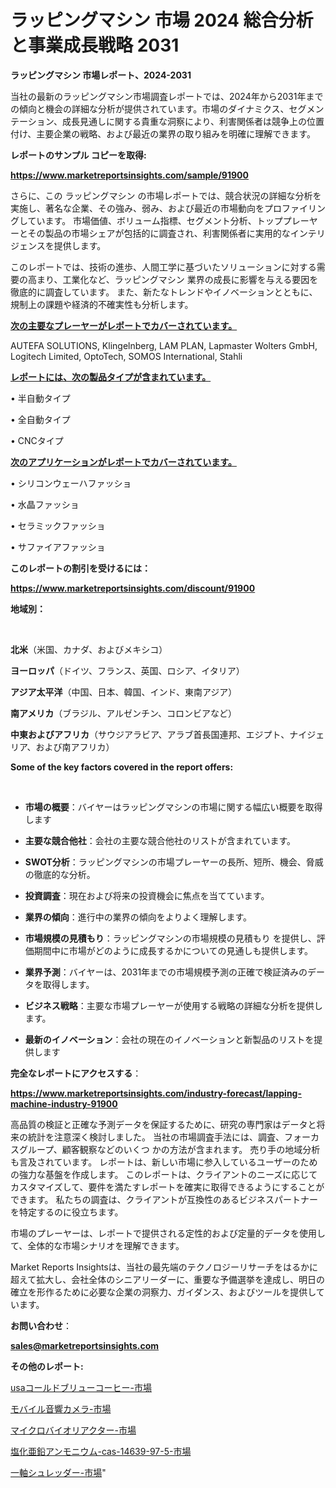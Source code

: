 # ラッピングマシン 市場 2024 総合分析と事業成長戦略 2031

<strong>ラッピングマシン 市場レポート、2024-2031</strong>

当社の最新のラッピングマシン市場調査レポートでは、2024年から2031年までの傾向と機会の詳細な分析が提供されています。市場のダイナミクス、セグメンテーション、成長見通しに関する貴重な洞察により、利害関係者は競争上の位置付け、主要企業の戦略、および最近の業界の取り組みを明確に理解できます。



<strong>レポートのサンプル コピーを取得:</strong> <a href=https://www.marketreportsinsights.com/sample/91900>

<strong><u>https://www.marketreportsinsights.com/sample/91900</u></strong></a>

さらに、この ラッピングマシン の市場レポートでは、競合状況の詳細な分析を実施し、著名な企業、その強み、弱み、および最近の市場動向をプロファイリングしています。 市場価値、ボリューム指標、セグメント分析、トッププレーヤーとその製品の市場シェアが包括的に調査され、利害関係者に実用的なインテリジェンスを提供します。

このレポートでは、技術の進歩、人間工学に基づいたソリューションに対する需要の高まり、工業化など、ラッピングマシン 業界の成長に影響を与える要因を徹底的に調査しています。 また、新たなトレンドやイノベーションとともに、規制上の課題や経済的不確実性も分析します。



<strong><u>次の主要なプレーヤーがレポートでカバーされています。</u></strong>

AUTEFA SOLUTIONS, Klingelnberg, LAM PLAN, Lapmaster Wolters GmbH, Logitech Limited, OptoTech, SOMOS International, Stahli



<strong><u><b>レポートには、次の製品タイプが含まれています。</b></u></strong>

• 半自動タイプ

• 全自動タイプ

• CNCタイプ



<strong><u><b>次のアプリケーションがレポートでカバーされています。</b></u></strong>

• シリコンウェーハファッショ

• 水晶ファッショ

• セラミックファッショ

• サファイアファッショ



<strong><b>このレポートの割引を受けるには：</b></strong>

<a href=https://www.marketreportsinsights.com/discount/91900>

<strong><u>https://www.marketreportsinsights.com/discount/91900</u></strong></a>



<strong>地域別：</strong>

<strong> </strong>



<strong>北米</strong>（米国、カナダ、およびメキシコ）



<strong>ヨーロッパ</strong>（ドイツ、フランス、英国、ロシア、イタリア）



<strong>アジア太平洋</strong>（中国、日本、韓国、インド、東南アジア）



<strong>南アメリカ</strong>（ブラジル、アルゼンチン、コロンビアなど）



<strong>中東およびアフリカ</strong>（サウジアラビア、アラブ首長国連邦、エジプト、ナイジェリア、および南アフリカ）



<strong>Some of the key factors covered in the report offers:</strong>

<strong> </strong>
<ul>
  <li>

<strong>市場の概要</strong>：バイヤーはラッピングマシンの市場に関する幅広い概要を取得します</li>
  <li>

<strong>主要な競合他社</strong>：会社の主要な競合他社のリストが含まれています。</li>
  <li>

<strong>SWOT分析</strong>：ラッピングマシンの市場プレーヤーの長所、短所、機会、脅威の徹底的な分析。</li>
  <li>

<strong>投資調査</strong>：現在および将来の投資機会に焦点を当てています。</li>
  <li>

<strong>業界の傾向</strong>：進行中の業界の傾向をよりよく理解します。</li>
  <li>

<strong>市場規模の見積もり</strong>：ラッピングマシンの市場規模の見積もり を提供し、評価期間中に市場がどのように成長するかについての見通しも提供します。</li>
  <li>

<strong>業界予測</strong>：バイヤーは、2031年までの市場規模予測の正確で検証済みのデータを取得します。</li>
  <li>

<strong>ビジネス戦略</strong>：主要な市場プレーヤーが使用する戦略の詳細な分析を提供します。</li>
  <li>

<strong>最新のイノベーション</strong>：会社の現在のイノベーションと新製品のリストを提供します</li>
</ul>


<strong>完全なレポートにアクセスする</strong>：

<a href=https://www.marketreportsinsights.com/industry-forecast/lapping-machine-industry-91900>

<strong><u>https://www.marketreportsinsights.com/industry-forecast/lapping-machine-industry-91900</u></strong></a>

高品質の検証と正確な予測データを保証するために、研究の専門家はデータと将来の統計を注意深く検討しました。 当社の市場調査手法には、調査、フォーカスグループ、顧客観察などのいくつ かの方法が含まれます。 売り手の地域分析も言及されています。 レポートは、新しい市場に参入しているユーザーのための強力な基盤を作成します。 このレポートは、クライアントのニーズに応じてカスタマイズして、要件を満たすレポートを確実に取得できるようにすることができます。 私たちの調査は、クライアントが互換性のあるビジネスパートナーを特定するのに役立ちます。

市場のプレーヤーは、レポートで提供される定性的および定量的データを使用して、全体的な市場シナリオを理解できます。

Market Reports Insightsは、当社の最先端のテクノロジーリサーチをはるかに超えて拡大し、会社全体のシニアリーダーに、重要な予備選挙を達成し、明日の確立を形作るために必要な企業の洞察力、ガイダンス、およびツールを提供しています。



<strong><b>お問い合わせ</b></strong>：

<a href=mailto:sales@marketreportsinsights.com>

<strong><u>sales@marketreportsinsights.com</u></strong></a>



<strong>その他のレポート:</strong>

<a href=https://www.linkedin.com/pulse/usaコールドブリューコーヒー-市場-2023-収益と成長ドライバー-2030-pr-news-hub-sdcsf/>usaコールドブリューコーヒー-市場</a>

<a href=https://www.linkedin.com/pulse/モバイル音響カメラ-市場-2023-最新の-cagr-および成長分析-2030-pr-news-hub-v27of/>モバイル音響カメラ-市場</a>

<a href=https://www.linkedin.com/pulse/マイクロバイオリアクター-市場-2023-年のダイナミクスとビジネストレンド-oococ/>マイクロバイオリアクター-市場</a>

<a href=https://www.linkedin.com/pulse/塩化亜鉛アンモニウム-cas-14639-97-5-市場-2023-収益と成長ドライバー-gffpf/>塩化亜鉛アンモニウム-cas-14639-97-5-市場</a>

<a href=https://www.linkedin.com/pulse/一軸シュレッダー-市場-2023-総利益と主要ベンダー-2030-analytics-achievers-24-analysis-igiqf/>一軸シュレッダー-市場</a>"
  
